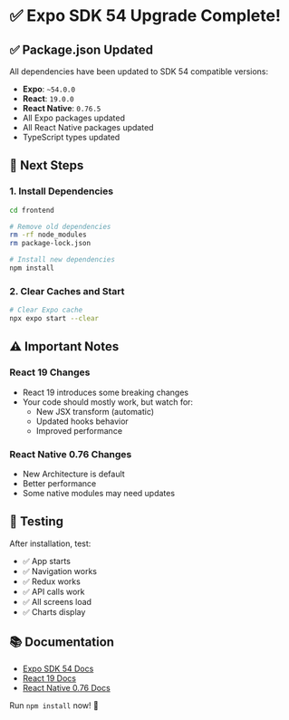 # ✅ Expo SDK 54 Upgrade Complete!

## ✅ Package.json Updated

All dependencies have been updated to SDK 54 compatible versions:

- **Expo**: `~54.0.0`
- **React**: `19.0.0`
- **React Native**: `0.76.5`
- All Expo packages updated
- All React Native packages updated
- TypeScript types updated

## 🚀 Next Steps

### 1. Install Dependencies

```bash
cd frontend

# Remove old dependencies
rm -rf node_modules
rm package-lock.json

# Install new dependencies
npm install
```

### 2. Clear Caches and Start

```bash
# Clear Expo cache
npx expo start --clear
```

## ⚠️ Important Notes

### React 19 Changes
- React 19 introduces some breaking changes
- Your code should mostly work, but watch for:
  - New JSX transform (automatic)
  - Updated hooks behavior
  - Improved performance

### React Native 0.76 Changes
- New Architecture is default
- Better performance
- Some native modules may need updates

## 🧪 Testing

After installation, test:
- ✅ App starts
- ✅ Navigation works
- ✅ Redux works
- ✅ API calls work
- ✅ All screens load
- ✅ Charts display

## 📚 Documentation

- [Expo SDK 54 Docs](https://docs.expo.dev/versions/v54.0.0/)
- [React 19 Docs](https://react.dev/blog/2024/04/25/react-19)
- [React Native 0.76 Docs](https://reactnative.dev/blog/)

Run `npm install` now! 🚀

